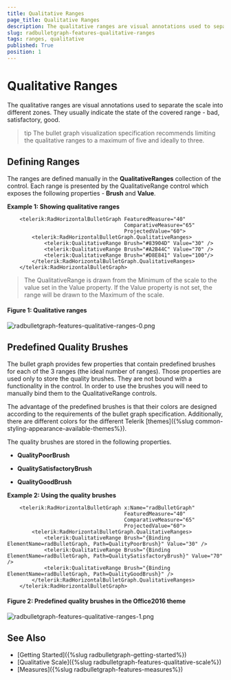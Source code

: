 ```yaml
---
title: Qualitative Ranges
page_title: Qualitative Ranges
description: The qualitative ranges are visual annotations used to separate the RadBulletGraph scale into different zones. They usually indicate the state of the covered range - bad, satisfactory, good. 
slug: radbulletgraph-features-qualitative-ranges
tags: ranges, qualitative
published: True
position: 1
---
```


# Qualitative Ranges

The qualitative ranges are visual annotations used to separate the scale into different zones. They usually indicate the state of the covered range - bad, satisfactory, good. 

>tip The bullet graph visualization specification recommends limiting the qualitative ranges to a maximum of five and ideally to three.

## Defining Ranges

The ranges are defined manually in the __QualitativeRanges__ collection of the control. Each range is presented by the QualitativeRange control which exposes the following properties - __Brush__ and __Value__.

__Example 1: Showing qualitative ranges__
```XAML
	<telerik:RadHorizontalBulletGraph FeaturedMeasure="40" 
									  ComparativeMeasure="65"                                           
									  ProjectedValue="60">
		<telerik:RadHorizontalBulletGraph.QualitativeRanges>
			<telerik:QualitativeRange Brush="#83904D" Value="30" />
			<telerik:QualitativeRange Brush="#A2B44C" Value="70" />
			<telerik:QualitativeRange Brush="#D8E841" Value="100"/>
		</telerik:RadHorizontalBulletGraph.QualitativeRanges>
	</telerik:RadHorizontalBulletGraph>
```

> The QualitativeRange is drawn from the Minimum of the scale to the value set in the Value property. If the Value property is not set, the range will be drawn to the Maximum of the scale.

#### Figure 1: Qualitative ranges
![radbulletgraph-features-qualitative-ranges-0.png](images/radbulletgraph-features-qualitative-ranges-0.png)

## Predefined Quality Brushes

The bullet graph provides few properties that contain predefined brushes for each of the 3 ranges (the ideal number of ranges). Those properties are used only to store the quality brushes. They are not bound with a functionality in the control. In order to use the brushes you will need to manually bind them to the QualitativeRange controls. 

The advantage of the predefined brushes is that their colors are designed according to the requirements of the bullet graph specification. Additionally, there are different colors for the different Telerik [themes]({%slug common-styling-appearance-available-themes%}).

The quality brushes are stored in the following properties.

* __QualityPoorBrush__

* __QualitySatisfactoryBrush__

* __QualityGoodBrush__

__Example 2: Using the quality brushes__
```XAML
	<telerik:RadHorizontalBulletGraph x:Name="radBulletGraph" 
									  FeaturedMeasure="40" 
									  ComparativeMeasure="65" 
									  ProjectedValue="60">
		<telerik:RadHorizontalBulletGraph.QualitativeRanges>
			<telerik:QualitativeRange Brush="{Binding ElementName=radBulletGraph, Path=QualityPoorBrush}" Value="30" />
			<telerik:QualitativeRange Brush="{Binding ElementName=radBulletGraph, Path=QualitySatisfactoryBrush}" Value="70" />
			<telerik:QualitativeRange Brush="{Binding ElementName=radBulletGraph, Path=QualityGoodBrush}" />
		</telerik:RadHorizontalBulletGraph.QualitativeRanges>
	</telerik:RadHorizontalBulletGraph>
```

#### Figure 2: Predefined quality brushes in the Office2016 theme
![radbulletgraph-features-qualitative-ranges-1.png](images/radbulletgraph-features-qualitative-ranges-1.png)

## See Also  
* [Getting Started]({%slug radbulletgraph-getting-started%})
* [Qualitative Scale]({%slug radbulletgraph-features-qualitative-scale%})
* [Measures]({%slug radbulletgraph-features-measures%})
